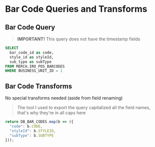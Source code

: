 # Bar Code Queries and Transforms

## Bar Code Query
> **IMPORTANT!** This query does not have the timestamp fields

```sql
SELECT
  bar_code_id as code,
  style_id as styleId,
  sub_type as subType
FROM MERCH.IRO_POS_BARCODES
WHERE BUSINESS_UNIT_ID = 1
```

## Bar Code Transforms
No special transforms needed (aside from field renaming)

> The tool I used to export the query capitalized all the field names, that's why they're in all caps here

```js
return DB_BAR_CODES.map(b => ({
  "code": b.CODE,
  "styleId": b.STYLEID,
  "subType": b.SUBTYPE
}));
```
